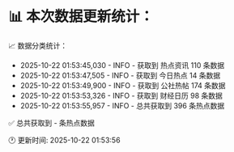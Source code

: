 📊 本次数据更新统计：
==========================

📈 数据分类统计：
- 2025-10-22 01:53:45,030 - INFO - 获取到 热点资讯 110 条数据
- 2025-10-22 01:53:47,505 - INFO - 获取到 今日热点 14 条数据
- 2025-10-22 01:53:49,900 - INFO - 获取到 公社热帖 174 条数据
- 2025-10-22 01:53:53,326 - INFO - 获取到 财经日历 98 条数据
- 2025-10-22 01:53:55,957 - INFO - 总共获取到 396 条热点数据

✅ 总共获取到 - 条热点数据

🕐 更新时间: 2025-10-22 01:53:56
